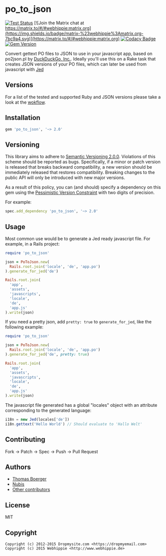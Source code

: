 # po_to_json

[![Test Status](https://github.com/webhippie/po_to_json/actions/workflows/testing.yml/badge.svg)](https://github.com/webhippie/po_to_json/actions/workflows/testing.yaml) [![Join the Matrix chat at https://matrix.to/#/#webhippie:matrix.org](https://img.shields.io/badge/matrix-%23webhippie%3Amatrix.org-7bc9a4.svg)](https://matrix.to/#/#webhippie:matrix.org) [![Codacy Badge](https://app.codacy.com/project/badge/Grade/6e015952f83d42d4bfc7e335d856554a)](https://app.codacy.com/gh/webhippie/po_to_json/dashboard?utm_source=gh&utm_medium=referral&utm_content=&utm_campaign=Badge_grade) [![Gem Version](https://badge.fury.io/rb/po_to_json.svg)](https://badge.fury.io/rb/po_to_json)

Convert gettext PO files to JSON to use in your javascript app, based on
po2json.pl by [DuckDuckGo, Inc.](http://duckduckgo.com/). Ideally you'll use
this on a Rake task that creates JSON versions of your PO files, which can
later be used from javascript with [Jed](http://slexaxton.github.io/Jed/)


## Versions

For a list of the tested and supported Ruby and JSON versions please take a
look at the [wokflow][workflow].

## Installation

```ruby
gem 'po_to_json', '~> 2.0'
```

## Versioning

This library aims to adhere to [Semantic Versioning 2.0.0][semver]. Violations
of this scheme should be reported as bugs. Specifically, if a minor or patch
version is released that breaks backward compatibility, a new version should be
immediately released that restores compatibility. Breaking changes to the public
API will only be introduced with new major versions.

As a result of this policy, you can (and should) specify a dependency on this
gem using the [Pessimistic Version Constraint][pvc] with two digits of precision.

For example:

```ruby
spec.add_dependency 'po_to_json', '~> 2.0'
```

## Usage

Most common use would be to generate a Jed ready javascript file. For example,
in a Rails project:

```ruby
require 'po_to_json'

json = PoToJson.new(
  Rails.root.join('locale', 'de', 'app.po')
).generate_for_jed('de')

Rails.root.join(
  'app',
  'assets',
  'javascripts',
  'locale',
  'de',
  'app.js'
).write(json)
```

If you need a pretty json, add `pretty: true` to `generate_for_jed`, like the
following example:

```ruby
require 'po_to_json'

json = PoToJson.new(
  Rails.root.join('locale', 'de', 'app.po')
).generate_for_jed('de', pretty: true)

Rails.root.join(
  'app',
  'assets',
  'javascripts',
  'locale',
  'de',
  'app.js'
).write(json)
```

The javascript file generated has a global "locales" object with an attribute
corresponding to the generated language:

```javascript
i18n = new Jed(locales['de'])
i18n.gettext('Hello World') // Should evaluate to 'Hallo Welt'
```

## Contributing

Fork -> Patch -> Spec -> Push -> Pull Request

## Authors

*   [Thomas Boerger](https://github.com/tboerger)
*   [Nubis](https://github.com/nubis)
*   [Other contributors](https://github.com/webhippie/po_to_json/graphs/contributors)

## License

MIT

## Copyright

```
Copyright (c) 2012-2015 Dropmysite.com <https://dropmyemail.com>
Copyright (c) 2015 Webhippie <http://www.webhippie.de>
```

[workflow]: https://github.com/webhippie/po_to_json/blob/master/.github/workflows/testing.yml
[semver]: http://semver.org
[pvc]: http://guides.rubygems.org/patterns/#pessimistic-version-constraint
